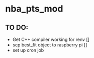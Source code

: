 # nba_pts_mod

## TO DO:
- Get C++ compiler working for renv []
- scp best_fit object to raspberry pi []
- set up cron job